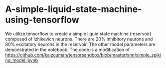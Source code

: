 # A-simple-liquid-state-machine-using-tensorflow

We utilize tensorflow to create a simple liquid state machine (reservoir) composed of Izhikevich neurons. There are 20% inhibitory neurons and 80% excitatory neurons in the reservoir. The other model parameters are demonstrated in the notebook. The code is a modification of https://github.com/kaizouman/tensorsandbox/blob/master/snn/simple_spiking_model.ipynb
